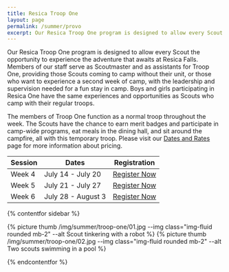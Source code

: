 ```yaml
---
title: Resica Troop One
layout: page
permalink: /summer/provo
excerpt: Our Resica Troop One program is designed to allow every Scout the opportunity to experience the adventure that awaits at Resica Falls.
---
```


Our Resica Troop One program is designed to allow every Scout the opportunity to experience the adventure that awaits at Resica Falls. Members of our staff serve as Scoutmaster and as assistants for Troop One, providing those Scouts coming to camp without their unit, or those who want to experience a second week of camp, with the leadership and supervision needed for a fun stay in camp. Boys and girls participating in Resica One have the same experiences and opportunities as Scouts who camp with their regular troops.

The members of Troop One function as a normal troop throughout the week. The Scouts have the chance to earn merit badges and participate in camp-wide programs, eat meals in the dining hall, and sit around the campfire, all with this temporary troop.  Please visit our [Dates and Rates](/summer/register) page for more information about pricing.

<table class="table text-center table-sessions">
  <thead class="thead-inverse">
    <tr>
      <th class="text-center">Session</th>
      <th class="text-center">Dates</th>
      <th class="text-center">Registration</th>
    </tr>
  </thead>
  <tbody>
    <tr>
      <td>Week 4</td>
      <td>July 14 - July 20</td>
      <td><a class="btn btn-primary" href="https://scoutingevent.com/525-73304-180236">Register Now</a></td>
    </tr>
    <tr>
      <td>Week 5</td>
      <td>July 21 - July 27</td>
      <td><a class="btn btn-primary" href="https://scoutingevent.com/525-73304-180237">Register Now</a></td>
    </tr>
    <tr>
      <td>Week 6</td>
      <td>July 28 - August 3</td>
      <td><a class="btn btn-primary" href="https://scoutingevent.com/525-73304-180238">Register Now</a></td>
    </tr>
  </tbody>
</table>


{% contentfor sidebar %}

{% picture thumb /img/summer/troop-one/01.jpg --img class="img-fluid rounded mb-2" --alt Scout tinkering with a robot %}
{% picture thumb /img/summer/troop-one/02.jpg --img class="img-fluid rounded mb-2" --alt Two scouts swimming in a pool %}

{% endcontentfor %}
